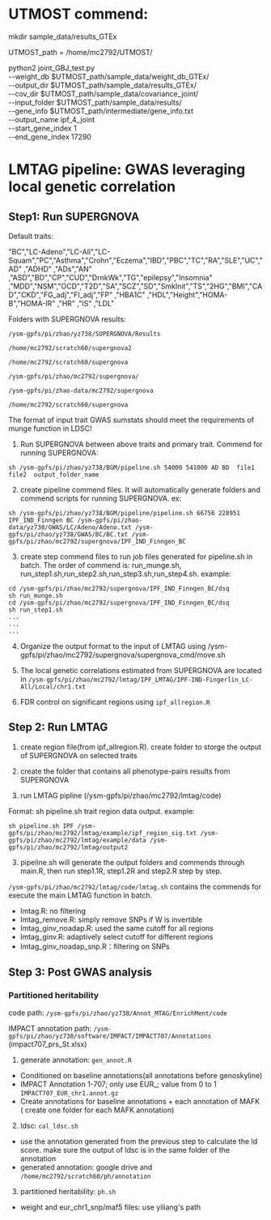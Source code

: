 # UTMOST commend:

mkdir sample_data/results_GTEx

UTMOST_path = /home/mc2792/UTMOST/

python2 joint_GBJ_test.py \
--weight_db $UTMOST_path/sample_data/weight_db_GTEx/ \
--output_dir $UTMOST_path/sample_data/results_GTEx/ \
--cov_dir $UTMOST_path/sample_data/covariance_joint/ \
--input_folder $UTMOST_path/sample_data/results/ \
--gene_info $UTMOST_path/intermediate/gene_info.txt \
--output_name ipf_4_joint \
--start_gene_index 1 \
--end_gene_index 17290

# LMTAG pipeline: GWAS leveraging local genetic correlation

## Step1: Run SUPERGNOVA

Default traits: 

"BC","LC-Adeno","LC-All","LC-Squam","PC","Asthma","Crohn","Eczema","IBD","PBC","TC","RA","SLE","UC","AD" ,"ADHD"  ,"ADs","AN" ,"ASD","BD","CP","CUD","DrnkWk","TG","epilepsy","Insomnia" ,"MDD","NSM","OCD","T2D","SA","SCZ","SD","SmkInit","TS","2HG","BMI","CAD","CKD","FG_adj","FI_adj","FP" ,"HBA1C" ,"HDL","Height","HOMA-B","HOMA-IR"  ,"HR" ,"IS" ,"LDL"  

Folders with SUPERGNOVA results:

```/ysm-gpfs/pi/zhao/yz738/SUPERGNOVA/Results```

```/home/mc2792/scratch60/supergnova2```

```/home/mc2792/scratch60/supergnova```

```/ysm-gpfs/pi/zhao/mc2792/supergnova/```

```/ysm-gpfs/pi/zhao-data/mc2792/supergnova```

```/home/mc2792/scratch60/supergnova```

The format of input trait GWAS sumstats should meet the requirements of munge function in LDSC!

1. Run SUPERGNOVA between above traits and primary trait. Commend for running SUPERGNOVA:

```
sh /ysm-gpfs/pi/zhao/yz738/BGM/pipeline.sh 54000 541000 AD BD  file1 file2  output_folder_name
```

2. create pipeline commend files. It will automatically generate folders and commend scripts for running SUPERGNOVA. ex:

```
sh /ysm-gpfs/pi/zhao/yz738/BGM/pipeline/pipeline.sh 66756 228951 IPF_IND_Finngen BC /ysm-gpfs/pi/zhao-data/yz738/GWAS/LC/Adeno/Adeno.txt /ysm-gpfs/pi/zhao/yz738/GWAS/BC/BC.txt /ysm-gpfs/pi/zhao/mc2792/supergnova/IPF_IND_Finngen_BC
``` 

3. create step commend files to run job files generated for pipeline.sh in batch. The order of commend is: run_munge.sh, run_step1.sh,run_step2.sh,run_step3.sh,run_step4.sh. example:

```
cd /ysm-gpfs/pi/zhao/mc2792/supergnova/IPF_IND_Finngen_BC/dsq
sh run_munge.sh
cd /ysm-gpfs/pi/zhao/mc2792/supergnova/IPF_IND_Finngen_BC/dsq
sh run_step1.sh
...
...
...
```

4. Organize the output format to the input of LMTAG using /ysm-gpfs/pi/zhao/mc2792/supergnova/supergnova_cmd/move.sh

5. The local genetic correlations estimated from SUPERGNOVA are located in ```/ysm-gpfs/pi/zhao/mc2792/lmtag/IPF_LMTAG/IPF-IND-Fingerlin_LC-All/Local/chr1.txt```

6. FDR control on significant regions using ```ipf_allregion.R```

## Step 2: Run LMTAG

1. create region file(from ipf_allregion.R). create folder to storge the output of SUPERGNOVA on selected traits 

2. create the folder that contains all phenotype-pairs results from SUPERGNOVA

2. run LMTAG pipline (/ysm-gpfs/pi/zhao/mc2792/lmtag/code)

Format: sh pipeline.sh trait region data output. example: 

```
sh pipeline.sh IPF /ysm-gpfs/pi/zhao/mc2792/lmtag/example/ipf_region_sig.txt /ysm-gpfs/pi/zhao/mc2792/lmtag/example/data /ysm-gpfs/pi/zhao/mc2792/lmtag/output2
```

3. pipeline.sh will generate the output folders and commends through main.R, then run step1.1R, step1.2R and step2.R step by step.

```/ysm-gpfs/pi/zhao/mc2792/lmtag/code/lmtag.sh``` contains the commends for execute the main LMTAG function in batch.

- lmtag.R: no filtering
- lmtag_remove.R: simply remove SNPs if W is invertible
- lmtag_ginv_noadap.R: used the same cutoff for all regions
- lmtag_ginv.R: adaptively select cutoff for different regions
- lmtag_ginv_noadap_snp.R：filtering on SNPs


## Step 3: Post GWAS analysis

### Partitioned heritability

code path: ```/ysm-gpfs/pi/zhao/yz738/Annot_MTAG/EnrichMent/code```

IMPACT annotation path: ```/ysm-gpfs/pi/zhao/yz738/software/IMPACT/IMPACT707/Annotations``` (impact707_prs_St.xlsx)

1. generate annotation:  ```gen_annot.R```

- Conditioned on baseline annotations(all annotations before genoskyline)
- IMPACT Annotation 1-707; only use EUR_; value from 0 to 1 ```IMPACT707_EUR_chr1.annot.gz```
- Create annotations for baseline annotations + each annotation of MAFK ( create one folder for each MAFK annotation)

2. ldsc: ```cal_ldsc.sh```

- use the annotation generated from the previous step to calculate the ld score. make sure the output of ldsc is in the same folder of the annotation
- generated annotation: google drive and  ```/home/mc2792/scratch60/ph/annotation```

3. partitioned heritability: ```ph.sh```

- weight and eur_chr1_snp/maf5 files: use yiliang's path





